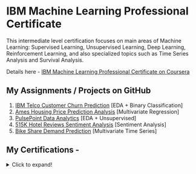 # IBM Machine Learning Professional Certificate
This intermediate level certification focuses on main areas of Machine Learning: Supervised Learning, Unsupervised Learning, Deep Learning, Reinforcement Learning, and also  specialized topics such as Time Series Analysis and Survival Analysis.

Details here - [IBM Machine Learning Professional Certificate on Coursera](https://www.coursera.org/professional-certificates/ibm-machine-learning)

## My Assignments / Projects on GitHub
1. [IBM Telco Customer Churn Prediction](https://github.com/ahmedshahriar/Customer-Churn-Prediction) [EDA + Binary Classification]
2. [Ames Housing Price Prediction Analysis](https://github.com/ahmedshahriar/Housing-Price-Prediction) [Multivariate Regression]
3. [PulsePoint Data Analytics](https://github.com/ahmedshahriar/PulsePoint-Data-Analytics) [EDA + Unsupervised]
4. [515K Hotel Reviews Sentiment Analysis](https://github.com/ahmedshahriar/Sentiment-Analysis/tree/main/SA-with-Universal-Sentence-Encoder) [Sentiment Analysis]
5. [Bike Share Demand Prediction](https://github.com/ahmedshahriar/Time-Series-Projects/blob/main/Demand%20Prediction/Bike-Share-Demand-Prediction.ipynb) [Multivariate Time Series]

## My Certifications -
<details>
  <summary>Click to expand!</summary>
  
### [IBM Machine Learning Professional Certificate](https://www.coursera.org/account/accomplishments/professional-cert/AQ99BG2R7RBP)

1. Exploratory Data Analysis for Machine Learning [View Certificate](https://www.coursera.org/account/accomplishments/verify/VH7SPLWECTJB)
2. Supervised Machine Learning: Regression [View Certificate](https://www.coursera.org/account/accomplishments/verify/VBWTFSFN57TX)
3. Supervised Machine Learning: Classification [View Certificate](https://www.coursera.org/account/accomplishments/verify/33S92M3J8H6D)
4. Unsupervised Machine Learning [View Certificate](https://www.coursera.org/account/accomplishments/certificate/CN9BGDXADQED)
5. Deep Learning and Reinforcement Learning [View Certificate](https://www.coursera.org/account/accomplishments/verify/G5C942AJ7LDK)
6. Specialized Models: Time Series and Survival Analysis [View Certificate](https://www.coursera.org/account/accomplishments/verify/NXEXQ58J25Y4)
